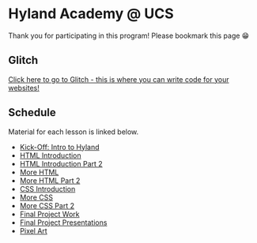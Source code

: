 # Hyland Academy @ UCS
Thank you for participating in this program! Please bookmark this page 😁

## Glitch
[Click here to go to Glitch - this is where you can write code for your websites!](https://glitch.com/)

## Schedule
Material for each lesson is linked below.

- [Kick-Off: Intro to Hyland](IntroHyland/StudentDesc.md)
- [HTML Introduction](HtmlIntro/StudentDesc.md)
- [HTML Introduction Part 2](HtmlIntro2/StudentDesc.md)
- [More HTML](MoreHtml/StudentDesc.md)
- [More HTML Part 2](MoreHtml2/StudentDesc.md)
- [CSS Introduction](CssIntro/StudentDesc.md)
- [More CSS](MoreCss/StudentDesc.md)
- [More CSS Part 2](MoreCss2/StudentDesc.md)
- [Final Project Work](FinalProject/StudentDesc.md)
- [Final Project Presentations](FinalProject/Presentations.md)
- [Pixel Art](Piskel/StudentDesc.md)
